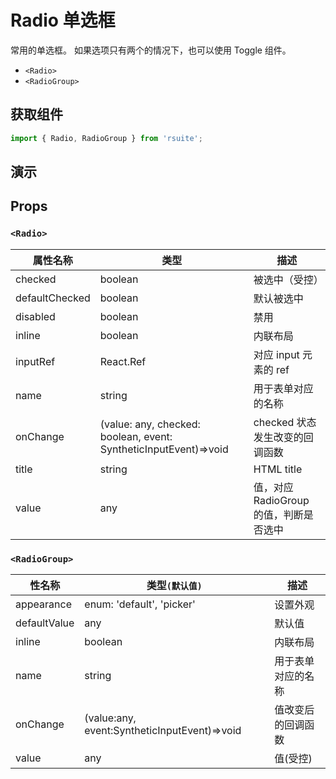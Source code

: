 # Radio 单选框

常用的单选框。 如果选项只有两个的情况下，也可以使用 Toggle 组件。

- `<Radio>`
- `<RadioGroup>`

## 获取组件

```js
import { Radio, RadioGroup } from 'rsuite';
```

## 演示

<!--{demo}-->

## Props

### `<Radio>`

| 属性名称       | 类型                                                             | 描述                                   |
| -------------- | ---------------------------------------------------------------- | -------------------------------------- |
| checked        | boolean                                                          | 被选中（受控）                         |
| defaultChecked | boolean                                                          | 默认被选中                             |
| disabled       | boolean                                                          | 禁用                                   |
| inline         | boolean                                                          | 内联布局                               |
| inputRef       | React.Ref                                                        | 对应 input 元素的 ref                  |
| name           | string                                                           | 用于表单对应的名称                     |
| onChange       | (value: any, checked: boolean, event: SyntheticInputEvent)=>void | checked 状态发生改变的回调函数         |
| title          | string                                                           | HTML title                             |
| value          | any                                                              | 值，对应 RadioGroup 的值，判断是否选中 |

### `<RadioGroup>`

| 性名称       | 类型`(默认值)`                               | 描述               |
| ------------ | -------------------------------------------- | ------------------ |
| appearance   | enum: 'default', 'picker'                    | 设置外观           |
| defaultValue | any                                          | 默认值             |
| inline       | boolean                                      | 内联布局           |
| name         | string                                       | 用于表单对应的名称 |
| onChange     | (value:any, event:SyntheticInputEvent)=>void | 值改变后的回调函数 |
| value        | any                                          | 值(受控)           |
